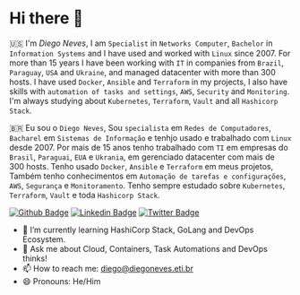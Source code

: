 # Hi there 👋

🇺🇸 I'm *Diego Neves*, I am `Specialist` in `Networks Computer`, `Bachelor` in `Information Systems` and I have used and worked with `Linux` since 2007.
For more than 15 years I have been working with `IT` in companies from `Brazil`, `Paraguay`, `USA` and `Ukraine`, and managed datacenter with more than 300 hosts.
I have used `Docker`, `Ansible` and `Terraform` in my projects, I also have skills with `automation of tasks and settings`, `AWS`, `Security` and `Monitoring`.
I'm always studying about `Kubernetes`, `Terraform`, `Vault` and all `Hashicorp Stack`.

🇧🇷 Eu sou o `Diego Neves`, Sou `specialista` em `Redes de Computadores`,` Bacharel` em `Sistemas de Informação` e tenhjo usado e trabalhado com `Linux` desde 2007. Por mais de 15 anos tenho trabalhado com `TI` em empresas do `Brasil`, `Paraguai`, `EUA` e `Ukrania`, em gerenciado datacenter com mais de 300 hosts.
Tenho usado `Docker`, `Ansible` e `Terraform` em meus projetos, Também tenho conhecimentos em `Automação de tarefas e configurações`, `AWS`, `Segurança` e `Monitoramento`.
Tenho sempre estudado sobre `Kubernetes`, `Terraform`, `Vault` e toda `Hashicorp Stack`.

[![Github Badge](https://img.shields.io/badge/-Github-000?style=flat-square&logo=Github&logoColor=white&link=https://github.com/diegoaceneves)](https://github.com/diegoaceneves)
[![Linkedin Badge](https://img.shields.io/badge/-LinkedIn-blue?style=flat-square&logo=Linkedin&logoColor=white&link=https://www.linkedin.com/in/diegoaceneves/)](https://www.linkedin.com/in/diegoaceneves/)
[![Twitter Badge](https://img.shields.io/badge/-Twitter-1ca0f1?style=flat-square&labelColor=1ca0f1&logo=twitter&logoColor=white&link=https://twitter.com/diegoaceneves)](https://twitter.com/diegoaceneves)

- 🌱 I’m currently learning HashiCorp Stack, GoLang and DevOps Ecosystem.
- 💬 Ask me about Cloud, Containers, Task Automations and DevOps thinks!
- 📫 How to reach me: diego@diegoneves.eti.br
- 😄 Pronouns: He/Him
